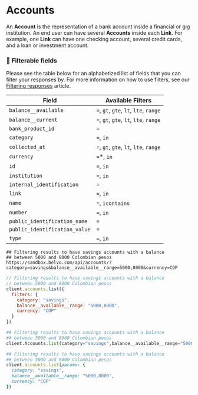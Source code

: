 # Accounts

An **Account** is the representation of a bank account inside a financial or gig institution. An end user can have several **Accounts** inside each **Link**. For example, one **Link** can have one checking account, several credit cards, and a loan or investment account.

### **🔦 Filterable fields**


Please see the table below for an alphabetized list of fields that you can filter your responses by. For more information on how to use filters, see our [Filtering responses](https://developers.belvo.com/docs/searching-and-filtering) article.


|Field| Available Filters|
|---|---|
|`balance__available`|`=`, `gt`, `gte`, `lt`, `lte`, `range`|
|`balance__current`|`=`, `gt`, `gte`, `lt`, `lte`, `range`|
|`bank_product_id`|`=`|
|`category`|`=`, `in`|
|`collected_at`|`=`, `gt`, `gte`, `lt`, `lte`, `range`|
|`currency`|`=`*, `in`|
|`id`|`=`, `in`|
|`institution`|`=`, `in`|
|`internal_identification`|`=`|
|`link`|`=`, `in`|
|`name`|`=`, `icontains`|
|`number`|`=`, `in`|
|`public_identification_name`|`=`|
|`public_identification_value`|`=`|
|`type`|`=`, `in`|

```curl cURL
## Filtering results to have savings accounts with a balance
## between 5000 and 8000 Colombian pesos
https://sandbox.belvo.com/api/accounts/?category=savings&balance__available__range=5000,8000&currency=COP
```
```javascript Node
// Filtering results to have savings accounts with a balance
// between 5000 and 8000 Colombian pesos
client.accounts.list({
  filters: {
    category: "savings",
    balance__available__range: "5000,8000",
    currency: "COP"
  }
})
```
```python Python
## Filtering results to have savings accounts with a balance
## between 5000 and 8000 Colombian pesos
client.Accounts.list(category="savings",balance__available__range="5000,8000",currency="COP")
```
```ruby Ruby
## Filtering results to have savings accounts with a balance
## between 5000 and 8000 Colombian pesos
client.accounts.list(params: {
  category: "savings",
  balance__available__range: "5000,8000",
  currency: "COP"
})
```
